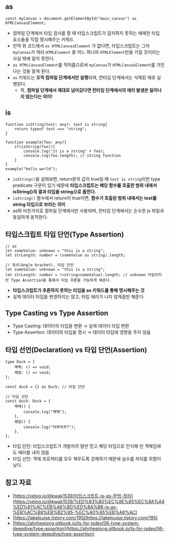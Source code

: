 ## as

```tsx
const myCanvas = document.getElementById("main_canvas") as HTMLCanvasElement;
```

- 컴파일 단계에서 타입 검사를 할 때 타입스크립트가 감지하지 못하는 애매한 타입 요소들을 직접 명시해주는 키워드
- 만약 위 코드에서 `as HTMLCanvasElement` 가 없다면, 타입스크립트는 그저 `myCanvas`가 여러 `HTMLElement` 중 어느 하나의 `HTMLElement`만을 가질 것이라는 사실 밖에 알지 못한다.
- `as HTMLCanvasElement`를 적어줌으로써 `myCanvas`가 `HTMLCanvasElement`를 가진다는 것을 알게 된다.
- `as` 키워드는 **오직 컴파일 단계에서만 실행**되며, 런타임 단계에서는 삭제된 채로 실행된다.
    - 즉, **컴파일 단계에서 제대로 넘어갔다면 런타임 단계에서의 에러 발생은 일어나지 않는다는 의미!**

## is

```tsx
function isString(test: any): test is string{
    return typeof test === "string";
}

function example(foo: any){
    if(isString(foo)){
        console.log("it is a string" + foo);
        console.log(foo.length); // string function
    }
}
example("hello world");
```

- `isString()`을 살펴보면, return문의 값이 true일 때 `test is string`이란 type predicate 구문이 있기 때문에 **타입스크립트는 해당 함수를 호출한 범위 내에서 isString()의 결과 타입을 string으로 좁힌다.**
- `isString()` 함수에서 return이 true이면, **함수가 호출된 범위 내에서는 test를 string 타입으로 보라는 의미**
- as와 마찬가지로 컴파일 단계에서만 사용되며, 런타임 단계에서는 순수한 js 파일과 동일하게 동작한다.

## 타입스크립트 타입 단언(Type Assertion)

```tsx
// as
let someValue: unknown = "this is a string";
let strLength: number = (someValue as string).length;
 
// 꺾쇠(Angle bracket), 타입 단언
let someValue: unknown = "this is a string";
let strLength: number = (<string>someValue).length; // unknown 타입이지만 Type Assertion을 통해서 타입 추론을 가능하게 해준다.
```

- **타입스크립트가 추론하지 못하는 타입을 as 키워드를 통해 명시해주는 것**
- 실제 데이터 타입을 변경하지는 않고, 타입 에러가 나지 않게끔만 해준다.

## Type Casting vs Type Assertion

- Type Casting: 데이터의 타입을 변환 → 실제 데이터 타입 변환
- Type Assertion: 데이터의 타입을 명시 → 데이터 타입에 영향을 주지 않음

## 타입 선언(Declaration) vs 타입 단언(Assertion)

```tsx
type Duck = {
    꽥꽥: () => void;
    헤엄: () => void;
};
 
const duck = {} as Duck; // 타입 단언
 
// 타입 선언
const duck: Duck = {
    꽥꽥() {
        console.log("꽥꽥");
    },
    헤엄() {
        console.log("어푸어푸?");
    },
};
```

- 타입 단언: 타입스크립트가 개발자의 말만 믿고 해당 타입으로 인식해 빈 객체임에도 에러를 내지 않음
- 타입 선언: 객체 프로퍼티를 모두 채우도록 강제하기 때문에 실수를 저지를 위험이 낮다.

## 참고 자료

- [https://velog.io/@kwak1539/타입스크립트-is-as-문법-정리](https://velog.io/@kwak1539/%ED%83%80%EC%9E%85%EC%8A%A4%ED%81%AC%EB%A6%BD%ED%8A%B8-is-as-%EB%AC%B8%EB%B2%95-%EC%A0%95%EB%A6%AC)
- [https://lakelouise.tistory.com/195](https://lakelouise.tistory.com/195)
- [https://ahnheejong.gitbook.io/ts-for-jsdev/06-type-system-deepdive/type-assertion](https://ahnheejong.gitbook.io/ts-for-jsdev/06-type-system-deepdive/type-assertion)